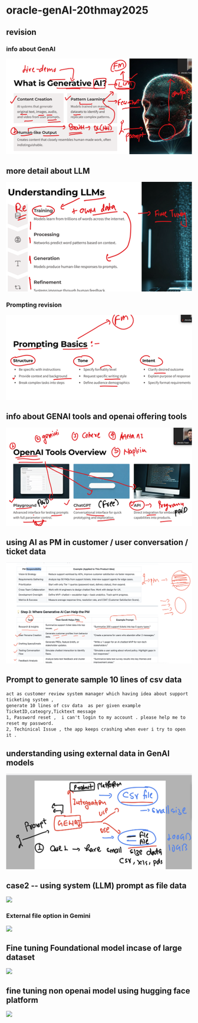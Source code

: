 # oracle-genAI-20thmay2025

## revision 

### info about GenAI 

<img src="rev1.png">

## more detail about LLM 

<img src="rev2.png">

### Prompting revision 

<img src="rev3.png">

## info about GENAI tools and openai offering tools

<img src="rev4.png">

## using AI as PM in customer / user conversation / ticket data 

<img src="tk1.png">


## Prompt to generate sample 10 lines of csv data 

```
act as customer review system manager which having idea about support ticketing system ,
generate 10 lines of csv data  as per given example
TicketID,cateogry,Ticktext message 
1, Password reset ,  i can't login to my account . please help me to reset my password.
2, Techinical Issue , the app keeps crashing when ever i try to open it .
```

## understanding using external data in GenAI models 

<img src="custom1.png">

## case2 -- using system (LLM) prompt as file data 


<img src="custom2.png">

### External file option in Gemini 

<img src="custom3.png">

## Fine tuning Foundational model incase of large dataset 

<img src="custom4.png">

## fine tuning non openai model using hugging face platform 

<img src="custom5.png">
